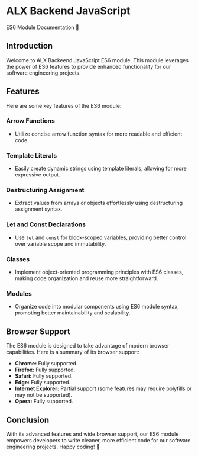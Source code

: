 # ALX Backend JavaScript

ES6 Module Documentation 🚀

## Introduction
Welcome to ALX Backeend JavaScript ES6 module. This module leverages the power
of ES6 features to provide enhanced functionality for our software engineering
projects.

## Features
Here are some key features of the ES6 module:

### Arrow Functions
- Utilize concise arrow function syntax for more readable and efficient code.

### Template Literals
- Easily create dynamic strings using template literals, allowing for more
expressive output.

### Destructuring Assignment
- Extract values from arrays or objects effortlessly using destructuring
assignment syntax.

### Let and Const Declarations
- Use `let` and `const` for block-scoped variables, providing better control
over variable scope and immutability.

### Classes
- Implement object-oriented programming principles with ES6 classes, making
code organization and reuse more straightforward.

### Modules
- Organize code into modular components using ES6 module syntax, promoting
better maintainability and scalability.

## Browser Support
The ES6 module is designed to take advantage of modern browser capabilities.
Here is a summary of its browser support:

- **Chrome:** Fully supported.
- **Firefox:** Fully supported.
- **Safari:** Fully supported.
- **Edge:** Fully supported.
- **Internet Explorer:** Partial support (some features may require polyfills
or may not be supported).
- **Opera:** Fully supported.

## Conclusion
With its advanced features and wide browser support, our ES6 module empowers
developers to write cleaner, more efficient code for our software engineering
projects. Happy coding! 🎉


